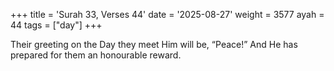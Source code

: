+++
title = 'Surah 33, Verses 44'
date = '2025-08-27'
weight = 3577
ayah = 44
tags = ["day"]
+++

Their greeting on the Day they meet Him will be, “Peace!” And He has prepared for them an honourable reward.